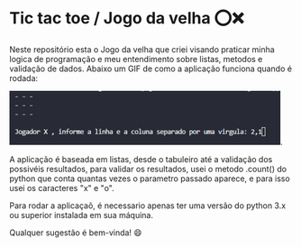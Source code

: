 # Tic tac toe / Jogo da velha :o::x:

Neste repositório esta o Jogo da velha que criei visando praticar minha logica de programação e meu entendimento sobre listas, metodos e validação de dados.
Abaixo um GIF de como a aplicação funciona quando é rodada:

![GIF tictactoe](https://github.com/MarcoAlarcon/tic_tac_toe/blob/main/img%20tic_tac_toe/partida.GIF).

A aplicação é baseada em listas, desde o tabuleiro até a validação dos possivéis resultados, para validar os resultados, usei o metodo .count() do python que conta quantas vezes o parametro passado aparece, e para isso usei os caracteres "x" e "o".

Para rodar a aplicaçaõ, é necessario apenas ter uma versão do python 3.x ou superior instalada em sua máquina.

Qualquer sugestão é bem-vinda! 	:smile:
